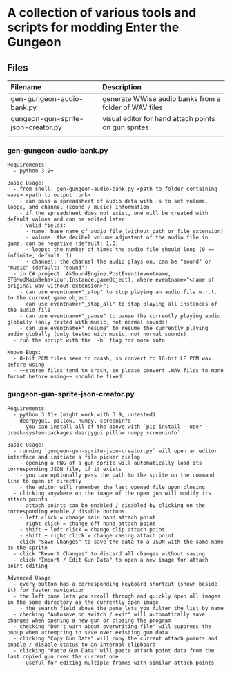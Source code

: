 # A collection of various tools and scripts for modding Enter the Gungeon

## Files

| Filename                           | Description                                             |
| :--------------------------        | :------------------------------------------------------ |
| gen-gungeon-audio-bank.py          | generate WWise audio banks from a folder of WAV files   |
| gungeon-gun-sprite-json-creator.py | visual editor for hand attach points on gun sprites     |
|                                    |                                                         |

### gen-gungeon-audio-bank.py

```
Requirements:
  - python 3.9+

Basic Usage:
  - from shell: gen-gungeon-audio-bank.py <path to folder containing wavs> <path to output .bnk>
    - can pass a spreadsheet of audio data with -s to set volume, loops, and channel (sound / music) information
    - if the spreadsheet does not exist, one will be created with default values and can be edited later
    - valid fields:
      - name: base name of audio file (without path or file extension)
      - volume: the decibel volume adjustent of the audio file in game; can be negative (default: 1.0)
      - loops: the number of times the audio file should loop (0 == infinite, default: 1)
      - channel: the channel the audio plays on; can be "sound" or "music" (default: "sound")
  - in C# project: AkSoundEngine.PostEvent(eventname, ETGModMainBehaviour.Instance.gameObject), where eventname="<name of original wav without extension>";
    - can use eventname+"_stop" to stop playing an audio file w.r.t. to the current game object
    - can use eventname+"_stop_all" to stop playing all instances of the audio file
    - can use eventname+"_pause" to pause the currently playing audio globally (only tested with music, not normal sounds)
    - can use eventname+"_resume" to resume the currently playing audio globally (only tested with music, not normal sounds)
  - run the script with the `-h` flag for more info

Known Bugs:
  - 8-bit PCM files seem to crash, so convert to 16-bit LE PCM wav before using
  - ~~stereo files tend to crash, so please convert .WAV files to mono format before using~~ should be fixed
```

### gungeon-gun-sprite-json-creator.py

```
Requirements:
  - python 3.11+ (might work with 3.9, untested)
  - dearpygui, pillow, numpy, screeninfo
    - you can install all of the above with `pip install --user --break-system-packages dearpygui pillow numpy screeninfo`

Basic Usage:
  - running `gungeon-gun-sprite-json-creator.py` will open an editor interface and initiate a file picker dialog
    - opening a PNG of a gun sprite will automatically load its corresponding JSON file, if it exists
    - you can optionally pass the path to the sprite on the command line to open it directly
    - the editor will remember the last opened file upon closing
  - clicking anywhere on the image of the open gun will modify its attach points
    - attach points can be enabled / disabled by clicking on the corresponding enable / disable buttons
    - left click = change main hand attach point
    - right click = change off hand attach point
    - shift + left click = change clip attach point
    - shift + right click = change casing attach point
  - click "Save Changes" to save the data to a JSON with the same name as the sprite
  - click "Revert Changes" to discard all changes without saving
  - click "Import / Edit Gun Data" to open a new image for attach point editing

Advanced Usage:
  - every button has a corresponding keyboard shortcut (shown beside it) for faster navigation
  - the left pane lets you scroll through and quickly open all images in the same directory as the currently open image
    - the search field above the pane lets you filter the list by name
  - checking "Autosave on switch / exit" will automatically save changes when opening a new gun or closing the program
  - checking "Don't warn about overwriting file" will suppress the popup when attempting to save over existing gun data
  - clicking "Copy Gun Data" will copy the current attach points and enable / disable status to an internal clipboard
  - clicking "Paste Gun Data" will paste attach point data from the last copied gun over the current one
    - useful for editing multiple frames with similar attach points
```
